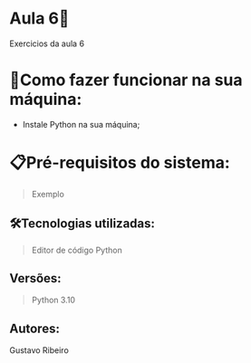 # Aula 6🚀

Exercicios da aula 6
# 🔌Como fazer funcionar na sua máquina:

- Instale Python na sua máquina;

# 📋Pré-requisitos do sistema:

> Exemplo
> 

## 🛠️Tecnologias utilizadas:

> Editor de código
Python

> 

## Versões:

> Python 3.10
> 

## Autores:

Gustavo Ribeiro
